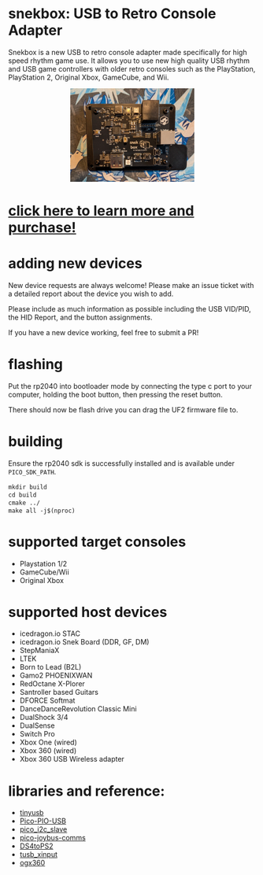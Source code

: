 # snekbox: USB to Retro Console Adapter

Snekbox is a new USB to retro console adapter made specifically for high speed rhythm game use. It allows you to use new high quality USB rhythm and USB game controllers with older retro consoles such as the PlayStation, PlayStation 2, Original Xbox, GameCube, and Wii.

<p align="center">
<img src="./assets/box_closeup.webp" alt="ogx360 banner" width="50%"/>
</p>

# [click here to learn more and purchase!](https://icedragon.io/snek-box)

# adding new devices
New device requests are always welcome! Please make an issue ticket with a detailed report about the device you wish to add.

Please include as much information as possible including the USB VID/PID, the HID Report, and the button assignments.

If you have a new device working, feel free to submit a PR!

# flashing
Put the rp2040 into bootloader mode by connecting the type c port to your computer, holding the boot button, then pressing the reset button.

There should now be flash drive you can drag the UF2 firmware file to.

# building
Ensure the rp2040 sdk is successfully installed and is available under `PICO_SDK_PATH`.

```
mkdir build
cd build
cmake ../
make all -j$(nproc)
```

# supported target consoles
* Playstation 1/2
* GameCube/Wii
* Original Xbox

# supported host devices
* icedragon.io STAC
* icedragon.io Snek Board (DDR, GF, DM)
* StepManiaX
* LTEK
* Born to Lead (B2L)
* Gamo2 PHOENIXWAN
* RedOctane X-Plorer
* Santroller based Guitars
* DFORCE Softmat
* DanceDanceRevolution Classic Mini
* DualShock 3/4
* DualSense
* Switch Pro
* Xbox One (wired)
* Xbox 360 (wired)
* Xbox 360 USB Wireless adapter

# libraries and reference:
* [tinyusb](https://github.com/hathach/tinyusb)
* [Pico-PIO-USB](https://github.com/sekigon-gonnoc/Pico-PIO-USB)
* [pico_i2c_slave](https://github.com/vmilea/pico_i2c_slave)
* [pico-joybus-comms](https://github.com/JulienBernard3383279/pico-joybus-comms)
* [DS4toPS2](https://github.com/TonyMacDonald1995/DS4toPS2)
* [tusb_xinput](https://github.com/Ryzee119/tusb_xinput)
* [ogx360](https://github.com/Ryzee119/ogx360)